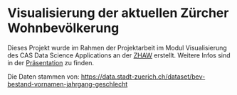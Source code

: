 # Visualisierung der aktuellen Zürcher Wohnbevölkerung

Dieses Projekt wurde im Rahmen der Projektarbeit im Modul Visualisierung des CAS Data Science Applications an der [ZHAW](http://www.zhaw.ch) erstellt. Weitere Infos sind in der [Präsentation](https://github.com/martin-weber/visu_namen/blob/master/Pr%C3%A4sentation_mwe.pdf) zu finden.

Die Daten stammen von:
https://data.stadt-zuerich.ch/dataset/bev-bestand-vornamen-jahrgang-geschlecht
